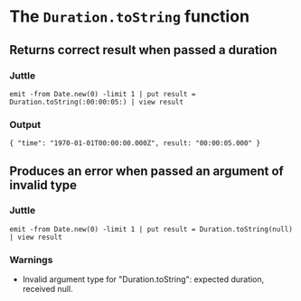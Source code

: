 The `Duration.toString` function
================================

Returns correct result when passed a duration
---------------------------------------------

### Juttle

    emit -from Date.new(0) -limit 1 | put result = Duration.toString(:00:00:05:) | view result

### Output

    { "time": "1970-01-01T00:00:00.000Z", result: "00:00:05.000" }

Produces an error when passed an argument of invalid type
---------------------------------------------------------

### Juttle

    emit -from Date.new(0) -limit 1 | put result = Duration.toString(null) | view result

### Warnings

  * Invalid argument type for "Duration.toString": expected duration, received null.
